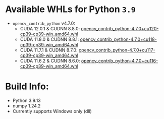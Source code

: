# Available WHLs for Python `3.9`

* `opencv_contrib_python` v4.7.0:
  - CUDA 12.0.1 & CUDNN 8.8.0:  [opencv_contrib_python-4.7.0+cu120-cp39-cp39-win_amd64.whl](https://github.com/rathaumons/pyppbox-custpkg/raw/main/py39/opencv_contrib_python-4.7.0+cu120-cp39-cp39-win_amd64.whl)
  - CUDA 11.8.0 & CUDNN 8.8.1: [opencv_contrib_python-4.7.0+cu118-cp39-cp39-win_amd64.whl](https://github.com/rathaumons/pyppbox-custpkg/raw/main/py39/opencv_contrib_python-4.7.0+cu118-cp39-cp39-win_amd64.whl)
  - CUDA 11.7.1 & CUDNN 8.7.0: [opencv_contrib_python-4.7.0+cu117-cp39-cp39-win_amd64.whl](https://github.com/rathaumons/pyppbox-custpkg/raw/main/py39/opencv_contrib_python-4.7.0+cu117-cp39-cp39-win_amd64.whl)
  - CUDA 11.6.2 & CUDNN 8.6.0: [opencv_contrib_python-4.7.0+cu116-cp39-cp39-win_amd64.whl](https://github.com/rathaumons/pyppbox-custpkg/raw/main/py39/opencv_contrib_python-4.7.0+cu116-cp39-cp39-win_amd64.whl)


# Build Info:
* Python 3.9.13
* numpy 1.24.2
* Currently supports Windows only (dll)
